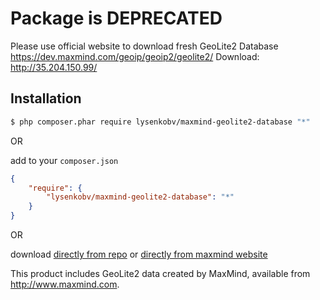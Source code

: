 # Package is DEPRECATED
Please use official website to download fresh GeoLite2 Database https://dev.maxmind.com/geoip/geoip2/geolite2/ 
Download: http://35.204.150.99/

## Installation

```bash
$ php composer.phar require lysenkobv/maxmind-geolite2-database "*"
```

OR 

add to your `composer.json`

```json
{
    "require": {
        "lysenkobv/maxmind-geolite2-database": "*"
    }
}
```

OR

download [directly from repo](https://github.com/lysenkobv/maxmind-geolite2-database/archive/master.zip) or [directly from maxmind website](http://dev.maxmind.com/geoip/geoip2/geolite2/)

This product includes GeoLite2 data created by MaxMind, available from
<a href="http://www.maxmind.com">http://www.maxmind.com</a>.

